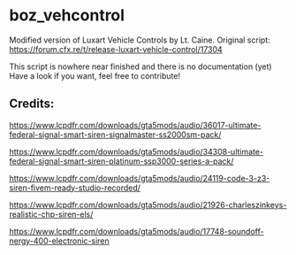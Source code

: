 # boz_vehcontrol
Modified version of Luxart Vehicle Controls by Lt. Caine.
Original script: https://forum.cfx.re/t/release-luxart-vehicle-control/17304

This script is nowhere near finished and there is no documentation (yet)
Have a look if you want, feel free to contribute!

## Credits: 

https://www.lcpdfr.com/downloads/gta5mods/audio/36017-ultimate-federal-signal-smart-siren-signalmaster-ss2000sm-pack/

https://www.lcpdfr.com/downloads/gta5mods/audio/34308-ultimate-federal-signal-smart-siren-platinum-ssp3000-series-a-pack/

https://www.lcpdfr.com/downloads/gta5mods/audio/24119-code-3-z3-siren-fivem-ready-studio-recorded/

https://www.lcpdfr.com/downloads/gta5mods/audio/21926-charleszinkeys-realistic-chp-siren-els/

https://www.lcpdfr.com/downloads/gta5mods/audio/17748-soundoff-nergy-400-electronic-siren